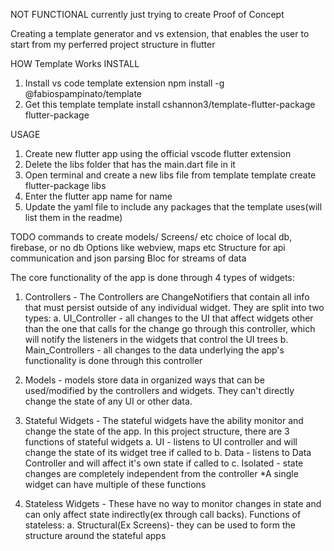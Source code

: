 
NOT FUNCTIONAL
currently just trying to create Proof of Concept

Creating a template generator and vs extension, 
that enables the user to start from my perferred project structure in flutter

HOW Template Works
INSTALL
1. Install vs code template extension
npm install -g @fabiospampinato/template
2. Get this template
template install cshannon3/template-flutter-package flutter-package

USAGE
1. Create new flutter app using the official vscode flutter extension 
2. Delete the libs folder that has the main.dart file in it
3. Open terminal and create a new libs file from template
template create flutter-package libs
4. Enter the flutter app name for name
5. Update the yaml file to include any packages that the template uses(will list them in the readme)

TODO
commands to create models/ Screens/ etc
choice of local db, firebase, or no db
Options like webview, maps etc
Structure for api communication and json parsing
Bloc for streams of data


The core functionality of the app is done through 4 types of widgets:

1. Controllers - The Controllers are ChangeNotifiers that contain all info that must persist outside of any individual widget. They are split into two types:
    a. UI_Controller - all changes to the UI that     affect widgets other than the one that calls for the change go through this controller, which will notify the listeners in the widgets that control the UI trees
    b. Main_Controllers - all changes to the data underlying the app's functionality is done through this controller


2. Models - models store data in organized ways that can be used/modified by the controllers and widgets. They can't directly change the state of any UI or other data.

3. Stateful Widgets - The stateful widgets have the ability monitor and change the state of the app. In this project structure, there are 3 functions of stateful widgets
    a. UI - listens to UI controller and will change the state of its widget tree if called to
    b. Data - listens to Data Controller and will affect it's own state if called to
    c. Isolated - state changes are completely independent from the controller
    *A single widget can have multiple of these functions

4. Stateless Widgets - These have no way to monitor changes in state and can only affect state indirectly(ex through call backs). Functions of stateless:
    a. Structural(Ex Screens)- they can be used to form the structure around the stateful apps


